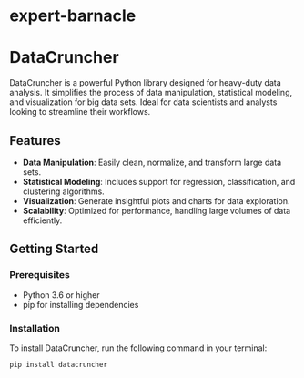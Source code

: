 # expert-barnacle

# DataCruncher

DataCruncher is a powerful Python library designed for heavy-duty data analysis. It simplifies the process of data manipulation, statistical modeling, and visualization for big data sets. Ideal for data scientists and analysts looking to streamline their workflows.

## Features

- **Data Manipulation**: Easily clean, normalize, and transform large data sets.
- **Statistical Modeling**: Includes support for regression, classification, and clustering algorithms.
- **Visualization**: Generate insightful plots and charts for data exploration.
- **Scalability**: Optimized for performance, handling large volumes of data efficiently.

## Getting Started

### Prerequisites

- Python 3.6 or higher
- pip for installing dependencies

### Installation

To install DataCruncher, run the following command in your terminal:

```bash
pip install datacruncher
